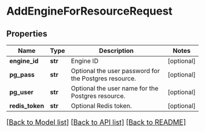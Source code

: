 # AddEngineForResourceRequest

## Properties
Name | Type | Description | Notes
------------ | ------------- | ------------- | -------------
**engine_id** | **str** | Engine ID | [optional] 
**pg_pass** | **str** | Optional the user password for the Postgres resource. | [optional] 
**pg_user** | **str** | Optional the user name for the Postgres resource. | [optional] 
**redis_token** | **str** | Optional Redis token. | [optional] 

[[Back to Model list]](../README.md#documentation-for-models) [[Back to API list]](../README.md#documentation-for-api-endpoints) [[Back to README]](../README.md)

<style>
     p, ul, ol, li { font-size: 18px !important;}
</style>


